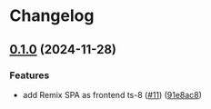 # Changelog

## [0.1.0](https://github.com/KeidsID/task-sync/compare/shared-v0.0.1...shared-v0.1.0) (2024-11-28)


### Features

* add Remix SPA as frontend ts-8 ([#11](https://github.com/KeidsID/task-sync/issues/11)) ([91e8ac8](https://github.com/KeidsID/task-sync/commit/91e8ac8c62d028cd44bb90009b4156ba8eebe56b))
